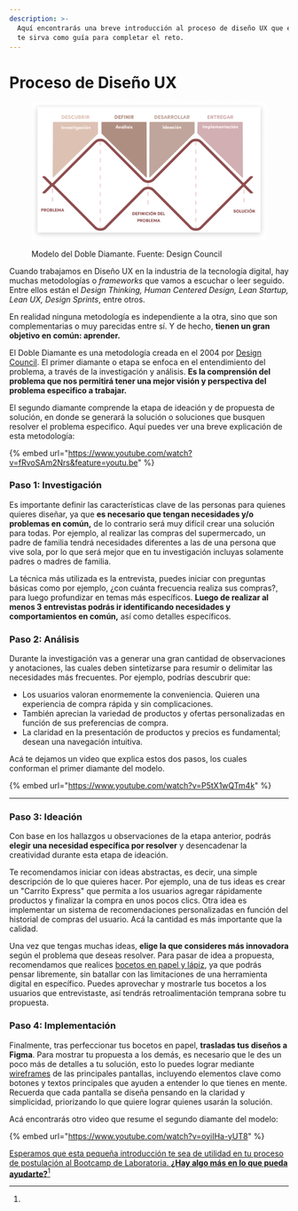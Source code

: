 ```yaml
---
description: >-
  Aquí encontrarás una breve introducción al proceso de diseño UX que esperamos
  te sirva como guía para completar el reto.
---
```


# Proceso de Diseño UX

<figure><img src="../.gitbook/assets/procesoUX.png" alt=""><figcaption><p>Modelo del Doble Diamante. Fuente: Design Council</p></figcaption></figure>

Cuando trabajamos en Diseño UX en la industria de la tecnología digital, hay muchas metodologías o _frameworks_ que vamos a escuchar o leer seguido. Entre ellos están el _Design Thinking, Human Centered Design, Lean Startup, Lean UX, Design Sprints_, entre otros.

En realidad ninguna metodología es independiente a la otra, sino que son complementarias o muy parecidas entre sí. Y de hecho, **tienen un gran objetivo en común: aprender.**

El Doble Diamante es una metodología creada en el 2004 por [Design Council](https://www.designcouncil.org.uk/). El primer diamante o etapa se enfoca en el entendimiento del problema, a través de la investigación y análisis. **Es la comprensión del problema que nos permitirá tener una mejor visión y perspectiva del problema especifico a trabajar.**

El segundo diamante comprende la etapa de ideación y de propuesta de solución, en donde se generará la solución o soluciones que busquen resolver el problema especifico. Aquí puedes ver una breve explicación de esta metodología:

{% embed url="https://www.youtube.com/watch?v=fRvoSAm2Nrs&feature=youtu.be" %}

### **Paso 1: Investigación**

Es importante definir las características clave de las personas para quienes quieres diseñar, ya que **es necesario que tengan necesidades y/o problemas en común,** de lo contrario será muy difícil crear una solución para todas. Por ejemplo, al realizar las compras del supermercado, un padre de familia tendrá necesidades diferentes a las de una persona que vive sola, por lo que será mejor que en tu investigación incluyas solamente padres o madres de familia.

La técnica más utilizada es la entrevista, puedes iniciar con preguntas básicas como por ejemplo, ¿con cuánta frecuencia realiza sus compras?, para luego profundizar en temas más específicos. **Luego de realizar al menos 3 entrevistas podrás ir identificando necesidades y comportamientos en común,** así como detalles específicos.

### **Paso 2: Análisis**

Durante la investigación vas a generar una gran cantidad de observaciones y anotaciones, las cuales deben sintetizarse para resumir o delimitar las necesidades más frecuentes. Por ejemplo, podrías descubrir que:

* Los usuarios valoran enormemente la conveniencia. Quieren una experiencia de compra rápida y sin complicaciones.
* También aprecian la variedad de productos y ofertas personalizadas en función de sus preferencias de compra.
* La claridad en la presentación de productos y precios es fundamental; desean una navegación intuitiva.

Acá te dejamos un video que explica estos dos pasos, los cuales conforman el primer diamante del modelo.

{% embed url="https://www.youtube.com/watch?v=P5tX1wQTm4k" %}

***

### **Paso 3: Ideación**

Con base en los hallazgos u observaciones de la etapa anterior, podrás **elegir una necesidad específica por resolver** y desencadenar la creatividad durante esta etapa de ideación.&#x20;

Te recomendamos iniciar con ideas abstractas, es decir, una simple descripción de lo que quieres hacer. Por ejemplo, una de tus ideas es crear un "Carrito Express" que permita a los usuarios agregar rápidamente productos y finalizar la compra en unos pocos clics. Otra idea es implementar un sistema de recomendaciones personalizadas en función del historial de compras del usuario. Acá la cantidad es más importante que la calidad.

Una vez que tengas muchas ideas, **elige la que consideres más innovadora** según el problema que deseas resolver. Para pasar de idea a propuesta, recomendamos que realices [bocetos en papel y lápiz](https://coda.io/d/Bootcamp-UX-Contenido\_dqkqk2rV9Z2/Bocetos\_suEli#\_luSLI), ya que podrás pensar libremente, sin batallar con las limitaciones de una herramienta digital en específico. Puedes aprovechar y mostrarle tus bocetos a los usuarios que entrevistaste, así tendrás retroalimentación temprana sobre tu propuesta.

### **Paso 4: Implementación**

Finalmente, tras perfeccionar tus bocetos en papel, **trasladas tus diseños a Figma**. Para mostrar tu propuesta a los demás, es necesario que le des un poco más de detalles a tu solución, esto lo puedes lograr mediante [wireframes](https://coda.io/d/Bootcamp-UX-Contenido\_dqkqk2rV9Z2/Tipos-de-prototipos\_sumFN#\_lu6wf) de las principales pantallas, incluyendo elementos clave como botones y textos principales que ayuden a entender lo que tienes en mente. Recuerda que cada pantalla se diseña pensando en la claridad y simplicidad, priorizando lo que quiere lograr quienes usarán la solución.

Acá encontrarás otro video que resume el segundo diamante del modelo:&#x20;

{% embed url="https://www.youtube.com/watch?v=oyiIHa-yUT8" %}

[Esperamos que esta pequeña introducción te sea de utilidad en tu proceso de postulación al Bootcamp de Laboratoria. **¿Hay algo más en lo que pueda ayudarte?**](#user-content-fn-1)[^1]

[^1]: 
